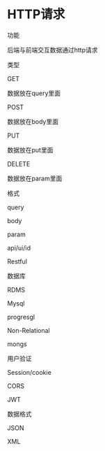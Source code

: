 # HTTP请求

功能

后端与前端交互数据通过http请求

类型

GET

数据放在query里面

POST

数据放在body里面

PUT

数据放在put里面

DELETE

数据放在param里面

格式

query

body

param

api/ui/id

Restful

数据库

RDMS

Mysql

progresgl

Non-Relational

mongs

用户验证

Session/cookie

CORS

JWT

数据格式

JSON

XML


